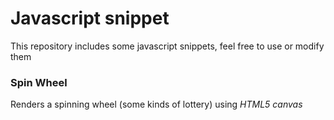 Javascript snippet
=========

This repository includes some javascript snippets, feel free to use or modify them

### Spin Wheel 

Renders a spinning wheel (some kinds of lottery) using *HTML5 canvas*
